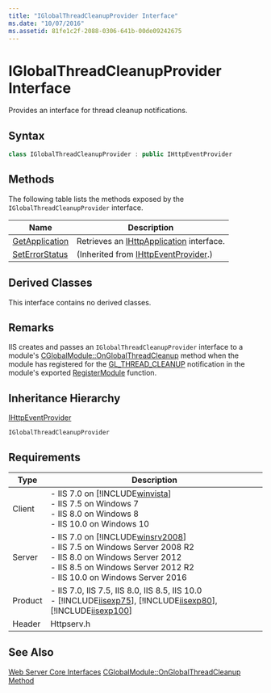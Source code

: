 ```yaml
---
title: "IGlobalThreadCleanupProvider Interface"
ms.date: "10/07/2016"
ms.assetid: 81fe1c2f-2088-0306-641b-00de09242675
---
```

# IGlobalThreadCleanupProvider Interface
Provides an interface for thread cleanup notifications.  
  
## Syntax  
  
```cpp  
class IGlobalThreadCleanupProvider : public IHttpEventProvider  
```  
  
## Methods  
 The following table lists the methods exposed by the `IGlobalThreadCleanupProvider` interface.  
  
|Name|Description|  
|----------|-----------------|  
|[GetApplication](../../web-development-reference/native-code-api-reference/iglobalthreadcleanupprovider-getapplication.md)|Retrieves an [IHttpApplication](../../web-development-reference/native-code-api-reference/ihttpapplication-interface.md) interface.|  
|[SetErrorStatus](../../web-development-reference/native-code-api-reference/ihttpeventprovider-seterrorstatus-method.md)|(Inherited from [IHttpEventProvider](../../web-development-reference/native-code-api-reference/ihttpeventprovider-interface.md).)|  
  
## Derived Classes  
 This interface contains no derived classes.  
  
## Remarks  
 IIS creates and passes an `IGlobalThreadCleanupProvider` interface to a module's [CGlobalModule::OnGlobalThreadCleanup](../../web-development-reference/native-code-api-reference/cglobalmodule-onglobalthreadcleanup-method.md) method when the module has registered for the [GL_THREAD_CLEANUP](../../web-development-reference/native-code-api-reference/request-processing-constants.md) notification in the module's exported [RegisterModule](../../web-development-reference/native-code-api-reference/pfn-registermodule-function.md) function.  
  
## Inheritance Hierarchy  
 [IHttpEventProvider](../../web-development-reference/native-code-api-reference/ihttpeventprovider-interface.md)  
  
 `IGlobalThreadCleanupProvider`  
  
## Requirements  
  
|Type|Description|  
|----------|-----------------|  
|Client|-   IIS 7.0 on [!INCLUDE[winvista](../../wmi-provider/includes/winvista-md.md)]<br />-   IIS 7.5 on Windows 7<br />-   IIS 8.0 on Windows 8<br />-   IIS 10.0 on Windows 10|  
|Server|-   IIS 7.0 on [!INCLUDE[winsrv2008](../../wmi-provider/includes/winsrv2008-md.md)]<br />-   IIS 7.5 on Windows Server 2008 R2<br />-   IIS 8.0 on Windows Server 2012<br />-   IIS 8.5 on Windows Server 2012 R2<br />-   IIS 10.0 on Windows Server 2016|  
|Product|-   IIS 7.0, IIS 7.5, IIS 8.0, IIS 8.5, IIS 10.0<br />-   [!INCLUDE[iisexp75](../../web-development-reference/native-code-api-reference/includes/iisexp75-md.md)], [!INCLUDE[iisexp80](../../web-development-reference/native-code-api-reference/includes/iisexp80-md.md)], [!INCLUDE[iisexp100](../../web-development-reference/native-code-api-reference/includes/iisexp100-md.md)]|  
|Header|Httpserv.h|  
  
## See Also  
 [Web Server Core Interfaces](../../web-development-reference/native-code-api-reference/web-server-core-interfaces.md)
 [CGlobalModule::OnGlobalThreadCleanup Method](../../web-development-reference/native-code-api-reference/cglobalmodule-onglobalthreadcleanup-method.md)
